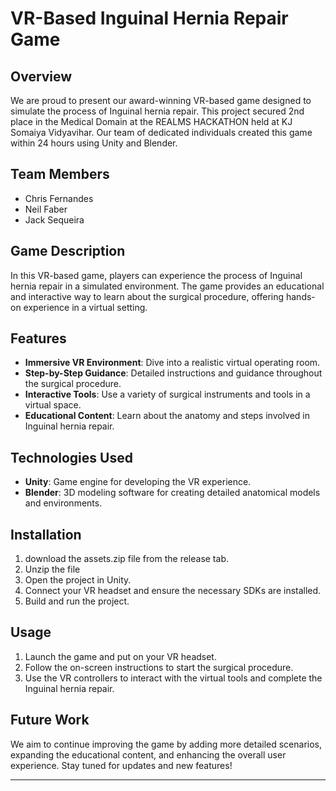 # VR-Based Inguinal Hernia Repair Game

## Overview
We are proud to present our award-winning VR-based game designed to simulate the process of Inguinal hernia repair. This project secured 2nd place in the Medical Domain at the REALMS HACKATHON held at KJ Somaiya Vidyavihar. Our team of dedicated individuals created this game within 24 hours using Unity and Blender.

## Team Members
- Chris Fernandes
- Neil Faber
- Jack Sequeira

## Game Description
In this VR-based game, players can experience the process of Inguinal hernia repair in a simulated environment. The game provides an educational and interactive way to learn about the surgical procedure, offering hands-on experience in a virtual setting.

## Features
- **Immersive VR Environment**: Dive into a realistic virtual operating room.
- **Step-by-Step Guidance**: Detailed instructions and guidance throughout the surgical procedure.
- **Interactive Tools**: Use a variety of surgical instruments and tools in a virtual space.
- **Educational Content**: Learn about the anatomy and steps involved in Inguinal hernia repair.

## Technologies Used
- **Unity**: Game engine for developing the VR experience.
- **Blender**: 3D modeling software for creating detailed anatomical models and environments.

## Installation
1. download the assets.zip file from the release tab.
2. Unzip the file
3. Open the project in Unity.
4. Connect your VR headset and ensure the necessary SDKs are installed.
5. Build and run the project.

## Usage
1. Launch the game and put on your VR headset.
2. Follow the on-screen instructions to start the surgical procedure.
3. Use the VR controllers to interact with the virtual tools and complete the Inguinal hernia repair.

## Future Work
We aim to continue improving the game by adding more detailed scenarios, expanding the educational content, and enhancing the overall user experience. Stay tuned for updates and new features!

---
